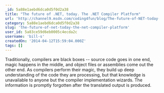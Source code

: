 ```yaml
---
_id: 5a88e1aebd6dca0d5f0d2a38
title: "The future of .NET, today. The .NET Compiler Platform"
url: 'http://channel9.msdn.com/coding4fun/blog/The-future-of-NET-today-The-NET-Compiler-Platform'
category: 5a88e1aebd6dca0d5f0d2a38
slug: 'the-future-of-net-today-the-net-compiler-platform'
user_id: 5a83ce59d6eb0005c4ecda2c
username: 'bill-s'
createdOn: '2014-04-12T15:59:04.000Z'
tags: []
---
```


Traditionally, compilers are black boxes -- source code goes in one end, magic happens in the middle, and object files or assemblies come out the other end. As compilers perform their magic, they build up deep understanding of the code they are processing, but that knowledge is unavailable to anyone but the compiler implementation wizards. The information is promptly forgotten after the translated output is produced.
